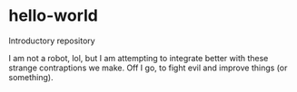 # hello-world
Introductory repository

I am not a robot, lol, but I am attempting to integrate better with these strange contraptions we make.
Off I go, to fight evil and improve things (or something).
